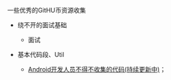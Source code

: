 一些优秀的GitHU币资源收集

* 绕不开的面试基础
  * 面试

* 基本代码段、Util
  * [Android开发人员不得不收集的代码\(持续更新中\)](https://github.com/Blankj/AndroidUtilCode)；


